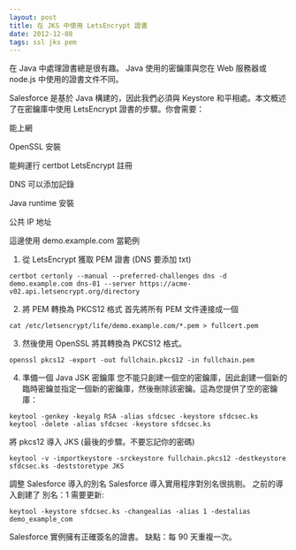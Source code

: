 ```yaml
---
layout: post
title: 在 JKS 中使用 LetsEncrypt 證書
date: 2012-12-08
tags: ssl jks pem
---
```


在 Java 中處理證書總是很有趣。 Java 使用的密鑰庫與您在 Web 服務器或 node.js 中使用的證書文件不同。

Salesforce 是基於 Java 構建的，因此我們必須與 Keystore 和平相處。本文概述了在密鑰庫中使用 LetsEncrypt 證書的步驟。你會需要：

能上網

OpenSSL 安裝

能夠運行 certbot LetsEncrypt 註冊

DNS 可以添加記錄

Java runtime 安裝

公共 IP 地址

這邊使用 demo.example.com 當範例


1. 從 LetsEncrypt 獲取 PEM 證書 (DNS 要添加 txt)
```
certbot certonly --manual --preferred-challenges dns -d demo.example.com dns-01 --server https://acme-v02.api.letsencrypt.org/directory 
```

2. 將 PEM 轉換為 PKCS12 格式 首先將所有 PEM 文件連接成一個

```
cat /etc/letsencrypt/life/demo.example.com/*.pem > fullcert.pem
```

3. 然後使用 OpenSSL 將其轉換為 PKCS12 格式。

```
openssl pkcs12 -export -out fullchain.pkcs12 -in fullchain.pem
```

4. 準備一個 Java JSK 密鑰庫 您不能只創建一個空的密鑰庫，因此創建一個新的臨時密鑰並指定一個新的密鑰庫，然後刪除該密鑰。這為您提供了空的密鑰庫：

```
keytool -genkey -keyalg RSA -alias sfdcsec -keystore sfdcsec.ks
keytool -delete -alias sfdcsec -keystore sfdcsec.ks
```

將 pkcs12 導入 JKS (最後的步驟。不要忘記你的密碼)
```
keytool -v -importkeystore -srckeystore fullchain.pkcs12 -destkeystore sfdcsec.ks -deststoretype JKS
```

調整 Salesforce 導入的別名 Salesforce 導入實用程序對別名很挑剔。 之前的導入創建了 別名：1 需要更新:
```
keytool -keystore sfdcsec.ks -changealias -alias 1 -destalias demo_example_com
```

Salesforce 實例擁有正確簽名的證書。 缺點：每 90 天重複一次。
